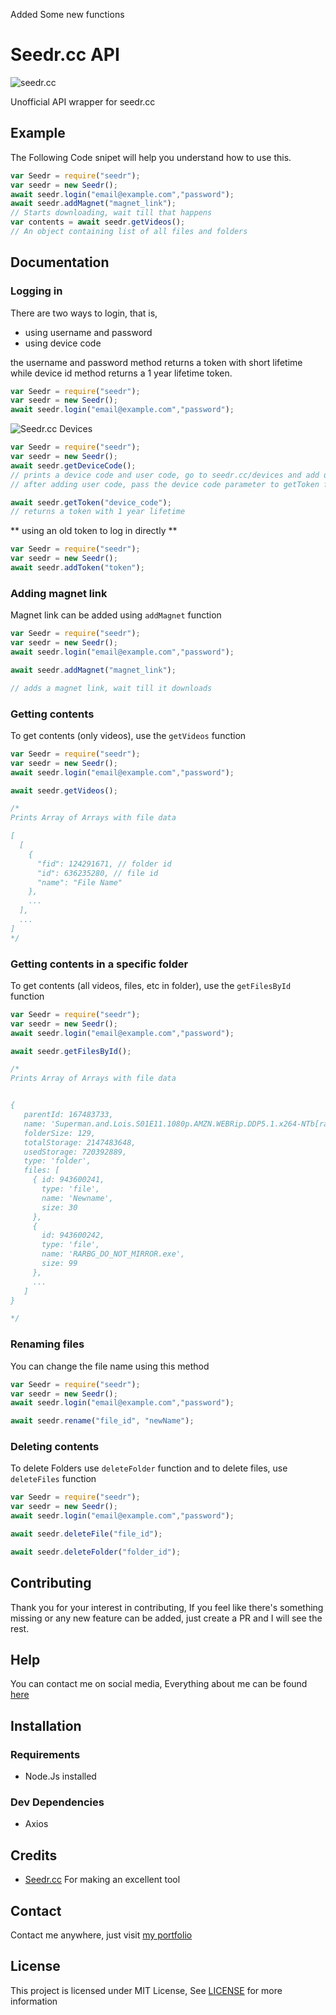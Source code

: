 Added Some new functions

# Seedr.cc API
![seedr.cc](https://user-images.githubusercontent.com/17960677/97034774-0b55bf00-1583-11eb-9529-807646a216de.png)  
  


Unofficial API wrapper for seedr.cc
## Example
The Following Code snipet will help you understand how to use this.

```js
var Seedr = require("seedr");
var seedr = new Seedr();
await seedr.login("email@example.com","password");
await seedr.addMagnet("magnet_link");
// Starts downloading, wait till that happens
var contents = await seedr.getVideos();
// An object containing list of all files and folders
```

## Documentation

### Logging in

There are two ways to login, that is,

* using username and password
* using device code

the username and password method returns a token with short lifetime while device id method returns a 1 year lifetime token.

```js
var Seedr = require("seedr");
var seedr = new Seedr();
await seedr.login("email@example.com","password");
```

![Seedr.cc Devices](https://user-images.githubusercontent.com/17960677/97114270-95359180-1715-11eb-91f1-59273a488ca5.png)

```js
var Seedr = require("seedr");
var seedr = new Seedr();
await seedr.getDeviceCode();
// prints a device code and user code, go to seedr.cc/devices and add user code
// after adding user code, pass the device code parameter to getToken function

await seedr.getToken("device_code");
// returns a token with 1 year lifetime
```

** using an old token to log in directly **

```js
var Seedr = require("seedr");
var seedr = new Seedr();
await seedr.addToken("token");
```
### Adding magnet link

Magnet link can be added using `addMagnet` function

```js
var Seedr = require("seedr");
var seedr = new Seedr();
await seedr.login("email@example.com","password");

await seedr.addMagnet("magnet_link");

// adds a magnet link, wait till it downloads
```

### Getting contents

To get contents (only videos), use the `getVideos` function

```js
var Seedr = require("seedr");
var seedr = new Seedr();
await seedr.login("email@example.com","password");

await seedr.getVideos();

/*
Prints Array of Arrays with file data

[
  [
    {
      "fid": 124291671, // folder id
      "id": 636235280, // file id
      "name": "File Name"
    },
    ...
  ],
  ...
]
*/
```

### Getting contents in a specific folder
To get contents (all videos, files, etc in folder), use the `getFilesById` function

```js
var Seedr = require("seedr");
var seedr = new Seedr();
await seedr.login("email@example.com","password");

await seedr.getFilesById();

/*
Prints Array of Arrays with file data


{
   parentId: 167483733,
   name: 'Superman.and.Lois.S01E11.1080p.AMZN.WEBRip.DDP5.1.x264-NTb[rartv]',
   folderSize: 129,
   totalStorage: 2147483648,
   usedStorage: 720392889,
   type: 'folder',
   files: [
     { id: 943600241,
       type: 'file',
       name: 'Newname',
       size: 30
     },
     {
       id: 943600242,
       type: 'file',
       name: 'RARBG_DO_NOT_MIRROR.exe',
       size: 99
     },
     ...
   ]
}

*/
```

### Renaming files
You can change the file name using this method
```js
var Seedr = require("seedr");
var seedr = new Seedr();
await seedr.login("email@example.com","password");

await seedr.rename("file_id", "newName");
```

### Deleting contents

To delete Folders use `deleteFolder` function and to delete files, use `deleteFiles` function

```js
var Seedr = require("seedr");
var seedr = new Seedr();
await seedr.login("email@example.com","password");

await seedr.deleteFile("file_id");

await seedr.deleteFolder("folder_id");
```

## Contributing

Thank you for your interest in contributing, If you feel like there's something missing or any new feature can be added, just create a PR and I will see the rest.

## Help

You can contact me on social media, Everything about me can be found [here](https://theabbie.github.io)

## Installation

### Requirements

* Node.Js installed

### Dev Dependencies

* Axios

## Credits

* [Seedr.cc](https://seedr.cc) For making an excellent tool

## Contact

Contact me anywhere, just visit [my portfolio](https://theabbie.github.io)

## License

This project is licensed under MIT License, See [LICENSE](/LICENSE) for more information

